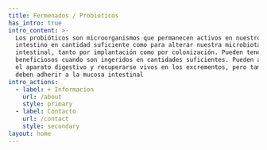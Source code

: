 ```yaml
---
title: Fermenados / Probioticos
has_intro: true
intro_content: >-
  Los probióticos son microorganismos que permanecen activos en nuestro
  intestino en cantidad suficiente como para alterar nuestra microbiota
  intestinal, tanto por implantación como por colonización. Pueden tener efectos
  beneficiosos cuando son ingeridos en cantidades suficientes. Pueden atravesar
  el aparato digestivo y recuperarse vivos en los excrementos, pero también se
  deben adherir a la mucosa intestinal
intro_actions:
  - label: + Informacion
    url: /about
    style: primary
  - label: Contacto
    url: /contact
    style: secondary
layout: home
---
```

